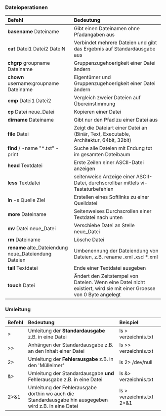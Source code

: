 ### Dateioperationen

| Befehl | Bedeutung |
| :--- | :--- |
| **basename** Dateiname | Gibt einen Dateinamen ohne Pfadangaben aus |
| **cat** Datei1 Datei2 DateiN | Verbindet mehrere Dateien und gibt das Ergebnis auf Standardausgabe aus |
| **chgrp** groupname Dateiname | Gruppenzugehoerigkeit einer Datei ändern |
| **chown** username:groupname Dateiname | Eigentümer und Gruppenzugehoerigkeit einer Datei ändern |
| **cmp** Datei1 Datei2 | Vergleich zweier Dateien auf Übereinstimmung |
| **cp** Datei neue\_Datei | Kopieren einer Datei |
| **dirname** Dateiname | Gibt nur den Pfad zu einer Datei aus |
| **file** Datei | Zeigt die Dateiart einer Datei an \(Binär, Text, Executable, Architektur, 64bit, 32bit\) |
| **find** / -name "\*.txt" -print | Suche alle Dateien mit Endung txt im gesamten Dateibaum |
| **head** Textdatei | Erste Zeilen einer ASCII-Datei anzeigen |
| **less** Textdatei | seitenweise Anzeige einer ASCII-Datei, durchscrollbar mittels vi-Tastaturbefehlen |
| **ln** -s Quelle Ziel | Erstellen eines Softlinks zu einer Quelldatei |
| **more** Dateiname | Seitenweises Durchscrollen einer Textdatei nach unten |
| **mv** Datei neue\_Datei | Verschiebe Datei an Stelle neue\_Datei |
| **rm** Dateiname | Lösche Datei |
| **rename** alte\_Dateiendung neue\_Dateiendung Dateien | Umbenennung der Dateiendung von Dateien, z.B. rename .xml .xsd \*.xml |
| **tail** Textdatei | Ende einer Textdatei ausgeben |
| **touch** Datei | Ändert den Zeitstempel von Dateien. Wenn eine Datei nicht existiert, wird sie mit einer Groesse von 0 Byte angelegt |

### Umleitung

| Befehl | Bedeutung | Beispiel |
| :--- | :--- | :--- |
| &gt; | Umleitung der **Standardausgabe** z.B. in eine Datei | ls &gt; verzeichnis.txt|
| &gt;&gt; | Anhängen der Standardausgabe z.B. an den Inhalt einer Datei | ls &gt;&gt; verzeichnis.txt|
| 2&gt; | Umleitung der **Fehlerausgabe** z.B. in den 'Mülleimer' | ls 2&gt; /dev/null|
| &&gt; | Umleitung der Standardausgabe **und** Fehlerausgabe z.B. in eine Datei | ls &&gt; verzeichnis.txt|
| 2&gt;&1 | Umleitung der Fehlerausgabe dorthin wo auch die Standardausgabe hin ausgegeben wird z.B. in eine Datei | ls &gt; verzeichnis.txt 2&gt;&1 |







